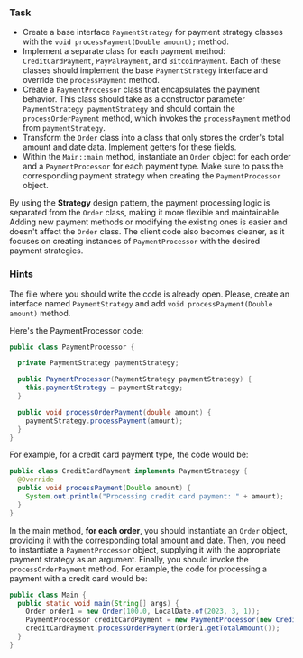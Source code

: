 ### Task

- Create a base interface `PaymentStrategy` for payment strategy classes with the `void processPayment(Double amount);`
  method.
- Implement a separate class for each payment method: `CreditCardPayment`, `PayPalPayment`, and `BitcoinPayment`.
  Each of these classes should implement the base `PaymentStrategy` interface and override the `processPayment`
  method.
- Create a `PaymentProcessor` class that encapsulates the payment behavior.
  This class should take as a constructor parameter `PaymentStrategy paymentStrategy`
  and should contain the `processOrderPayment` method, which invokes the `processPayment` method from `paymentStrategy`.
- Transform the `Order` class into a class that only stores the order's total amount and date data. Implement getters for these fields.
- Within the `Main::main` method, instantiate an `Order` object for each order and a `PaymentProcessor` for each payment type.
  Make sure to pass the corresponding payment strategy when creating the `PaymentProcessor` object.

By using the **Strategy** design pattern, the payment processing logic is separated from the `Order` class,
making it more flexible and maintainable.
Adding new payment methods or modifying the existing ones is easier and doesn't affect the `Order` class.
The client code also becomes cleaner, as it focuses on creating instances of `PaymentProcessor` with the desired payment
strategies.

### Hints

<div class="hint" title="Where to start?">

The file where you should write the code is already open.
Please, create an interface named `PaymentStrategy` and add `void processPayment(Double amount)` method.
</div>

<div class="hint" title="How should PaymentProcessor class look?">

Here's the PaymentProcessor code:

```java
public class PaymentProcessor {

  private PaymentStrategy paymentStrategy;

  public PaymentProcessor(PaymentStrategy paymentStrategy) {
    this.paymentStrategy = paymentStrategy;
  }

  public void processOrderPayment(double amount) {
    paymentStrategy.processPayment(amount);
  }
}
```

</div>

<div class="hint" title="How should PaymentStrategy subclasses look?">

For example, for a credit card payment type, the code would be:

```java
public class CreditCardPayment implements PaymentStrategy {
  @Override
  public void processPayment(Double amount) {
    System.out.println("Processing credit card payment: " + amount);
  }
}
```

</div>

<div class="hint" title="How to fix main method?">

In the main method, **for each order**, you should instantiate an `Order` object, providing it with the corresponding total amount and date.
Then, you need to instantiate a `PaymentProcessor` object, supplying it with the appropriate payment strategy as an argument.
Finally, you should invoke the `processOrderPayment` method.
For example, the code for processing a payment with a credit card would be:

```java
public class Main {
  public static void main(String[] args) {
    Order order1 = new Order(100.0, LocalDate.of(2023, 3, 1));
    PaymentProcessor creditCardPayment = new PaymentProcessor(new CreditCardPayment());
    creditCardPayment.processOrderPayment(order1.getTotalAmount());
  }
}
```

</div>
